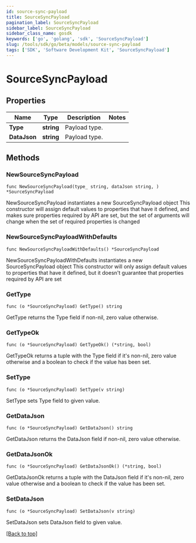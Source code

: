```yaml
---
id: source-sync-payload
title: SourceSyncPayload
pagination_label: SourceSyncPayload
sidebar_label: SourceSyncPayload
sidebar_class_name: gosdk
keywords: ['go', 'golang', 'sdk', 'SourceSyncPayload'] 
slug: /tools/sdk/go/beta/models/source-sync-payload
tags: ['SDK', 'Software Development Kit', 'SourceSyncPayload']
---
```


# SourceSyncPayload

## Properties

Name | Type | Description | Notes
------------ | ------------- | ------------- | -------------
**Type** |  **string** | Payload type. | 
**DataJson** |  **string** | Payload type. | 

## Methods

### NewSourceSyncPayload

`func NewSourceSyncPayload(type_ string, dataJson string, ) *SourceSyncPayload`

NewSourceSyncPayload instantiates a new SourceSyncPayload object
This constructor will assign default values to properties that have it defined,
and makes sure properties required by API are set, but the set of arguments
will change when the set of required properties is changed

### NewSourceSyncPayloadWithDefaults

`func NewSourceSyncPayloadWithDefaults() *SourceSyncPayload`

NewSourceSyncPayloadWithDefaults instantiates a new SourceSyncPayload object
This constructor will only assign default values to properties that have it defined,
but it doesn't guarantee that properties required by API are set

### GetType

`func (o *SourceSyncPayload) GetType() string`

GetType returns the Type field if non-nil, zero value otherwise.

### GetTypeOk

`func (o *SourceSyncPayload) GetTypeOk() (*string, bool)`

GetTypeOk returns a tuple with the Type field if it's non-nil, zero value otherwise
and a boolean to check if the value has been set.

### SetType

`func (o *SourceSyncPayload) SetType(v string)`

SetType sets Type field to given value.


### GetDataJson

`func (o *SourceSyncPayload) GetDataJson() string`

GetDataJson returns the DataJson field if non-nil, zero value otherwise.

### GetDataJsonOk

`func (o *SourceSyncPayload) GetDataJsonOk() (*string, bool)`

GetDataJsonOk returns a tuple with the DataJson field if it's non-nil, zero value otherwise
and a boolean to check if the value has been set.

### SetDataJson

`func (o *SourceSyncPayload) SetDataJson(v string)`

SetDataJson sets DataJson field to given value.



[[Back to top]](#) 


